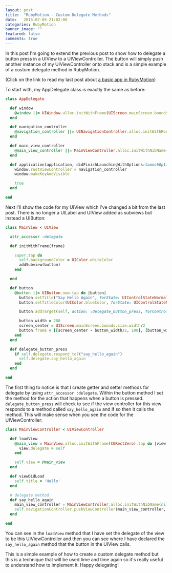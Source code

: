 ```yaml
---
layout: post
title:  "RubyMotion - Custom Delegate Methods"
date:   2015-07-09 21:02:00
categories: RubyMotion
banner_image: ""
featured: false
comments: true
---
```


In this post I'm going to extend the previous post to show how to delegate a button press in a UIView to a UIViewController.  The button will simply push another instance of my UIViewController onto stack and is a simple example of a custom delegate method in RubyMotion.

<!--more-->

(Click on the link to read my last post about [a basic app in RubyMotion](../../../../2015/07/09/rubymotion-a-basic-app/))

To start with, my AppDelegate class is exactly the same as before:

``` ruby
class AppDelegate

  def window
    @window ||= UIWindow.alloc.initWithFrame(UIScreen.mainScreen.bounds)
  end

  def navigation_controller
    @navigation_controller ||= UINavigationController.alloc.initWithRootViewController(main_view_controller)
  end

  def main_view_controller
    @main_view_controller ||= MainViewController.alloc.initWithNibName(nil, bundle: nil)
  end

  def application(application, didFinishLaunchingWithOptions:launchOptions)  
    window.rootViewController = navigation_controller    
    window.makeKeyAndVisible

    true
  end

end
```

Next I'll show the code for my UIView which I've changed a bit from the last post.  There is no longer a UILabel and UIView added as subviews but instead a UIButton:

``` ruby
class MainView < UIView

  attr_accessor :delegate

  def initWithFrame(frame)

    super.tap do
      self.backgroundColor = UIColor.whiteColor
      addSubview(button)
    end

  end

  def button
    @button ||= UIButton.new.tap do |button|
      button.setTitle("Say Hello Again", forState: UIControlStateNormal)
      button.setTitleColor(UIColor.blueColor, forState: UIControlStateNormal)

      button.addTarget(self, action: :delegate_button_press, forControlEvents: UIControlEventTouchUpInside)

      button_width = 280
      screen_center = UIScreen.mainScreen.bounds.size.width/2
      button.frame = [[screen_center - button_width/2, 100], [button_width, 30]]
    end
  end

  def delegate_button_press
    if self.delegate.respond_to?("say_hello_again")
      self.delegate.say_hello_again
    end
  end

end
```

The first thing to notice is that I create getter and setter methods for delegate by using ```attr_accessor :delegate```.  Within the button method I set the method for the action that happens when a button is pressed.  ```delegate_button_press``` will check to see if the view controller for this view responds to a method called ```say_hello_again``` and if so then it calls the method.  This will make sense when you see the code for the UIViewController:

``` ruby
class MainViewController < UIViewController

  def loadView
    @main_view = MainView.alloc.initWithFrame(CGRectZero).tap do |view|
      view.delegate = self
    end

    self.view = @main_view
  end

  def viewDidLoad
    self.title = 'Hello'
  end

  # delegate method
  def say_hello_again
    main_view_controller = MainViewController.alloc.initWithNibName(nil, bundle: nil)
    self.navigationController.pushViewController(main_view_controller, animated: true)
  end

end
```

You can see in the ```loadView``` method that I have set the delegate of the view to be this UIViewController and then you can see where I have declared the ```say_hello_again``` method that the button in the UIView calls.  

This is a simple example of how to create a custom delegate method but this is a technique that will be used time and time again so it's really useful to understand how to implement it.  Happy delegating!
